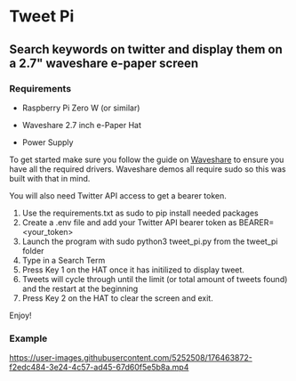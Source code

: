 # Tweet Pi

## Search keywords on twitter and display them on a 2.7" waveshare e-paper screen

### Requirements

* Raspberry Pi Zero W (or similar)

* Waveshare 2.7 inch e-Paper Hat

* Power Supply

To get started make sure you follow the guide on [Waveshare](https://www.waveshare.com/wiki/2.7inch_e-Paper_HAT) to ensure you have all the required drivers. Waveshare demos all require sudo so this was built with that in mind.

You will also need Twitter API access to get a bearer token.

1. Use the requirements.txt as sudo to pip install needed packages
2. Create a .env file and add your Twitter API bearer token as BEARER=<your_token>
3. Launch the program with sudo python3 tweet_pi.py from the tweet_pi folder
4. Type in a Search Term
5. Press Key 1 on the HAT once it has initilized to display tweet.
6. Tweets will cycle through until the limit (or total amount of tweets found) and the restart at the beginning
7. Press Key 2 on the HAT to clear the screen and exit.

Enjoy!

### Example

<https://user-images.githubusercontent.com/5252508/176463872-f2edc484-3e24-4c57-ad45-67d60f5e5b8a.mp4>
